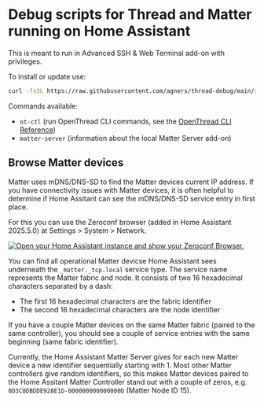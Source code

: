 # Debug scripts for Thread and Matter running on Home Assistant

This is meant to run in Advanced SSH & Web Terminal add-on with privileges.

To install or update use:
```sh
curl -fsSL https://raw.githubusercontent.com/agners/thread-debug/main/install.sh | zsh
```

Commands available:
- `ot-ctl` (run OpenThread CLI commands, see the [OpenThread CLI
  Reference](https://github.com/openthread/openthread/blob/main/src/cli/README.md))
- `matter-server` (information about the local Matter Server add-on)

## Browse Matter devices

Matter uses mDNS/DNS-SD to find the Matter devices current IP address. If you
have connectivity issues with Matter devices, it is often helpful to determine
if Home Assitant can see the mDNS/DNS-SD service entry in first place.

For this you can use the Zeroconf browser (added in Home Assistant 2025.5.0) at
Settings > System > Network.

[![Open your Home Assistant instance and show your Zeroconf
Browser.](https://my.home-assistant.io/badges/config_zeroconf.svg)](https://my.home-assistant.io/redirect/config_zeroconf/)

You can find all operational Matter devicse Home Assistant sees underneath the
`_matter._tcp.local` service type. The service name represents the Matter fabric
and node. It consists of two 16 hexadecimal characters separated by a dash:

- The first 16 hexadecimal characters are the fabric identifier
- The second 16 hexadecimal characters are the node identifier

If you have a couple Matter devices on the same Matter fabric (paired to the
same controller), you should see a couple of service entries with the same
beginning (same fabric identifier).

Currently, the Home Assistant Matter Server gives for each new Matter device a
new identifier sequentially starting with 1. Most other Matter controllers give
random identifiers, so this makes Matter devices paired to the Home Assitant
Matter Controller stand out with a couple of zeros, e.g.
`0D3C0DBDDE928E1D-000000000000000D` (Matter Node ID 15).


